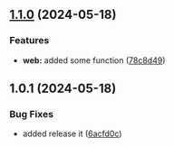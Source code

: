 

## [1.1.0](https://github.com/hugotox/turbo-sveltekit/compare/1.0.1...1.1.0) (2024-05-18)


### Features

* **web:** added some function ([78c8d49](https://github.com/hugotox/turbo-sveltekit/commit/78c8d496b96bb16164adc894accd4e065daca8a9))

## 1.0.1 (2024-05-18)


### Bug Fixes

* added release it ([6acfd0c](https://github.com/hugotox/turbo-sveltekit/commit/6acfd0c73325a7633178f9bca8bed545dbf1e217))
